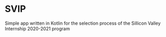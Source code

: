 # SVIP
Simple app written in Kotlin for the selection process of the Sillicon Valley Internship 2020-2021 program
